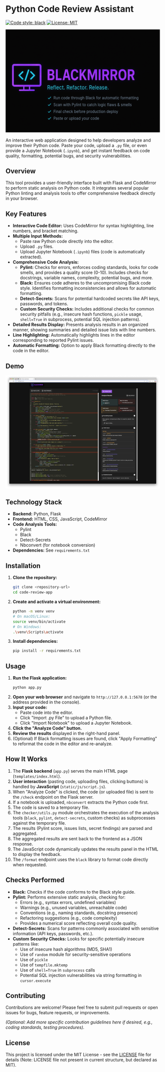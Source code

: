 # Python Code Review Assistant

[![Code style: black](https://img.shields.io/badge/code%20style-black-000000.svg)](https://github.com/psf/black)
[![License: MIT](https://img.shields.io/badge/License-MIT-yellow.svg)](https://opensource.org/licenses/MIT)

![Project Banner](img/readme_banner.png)

An interactive web application designed to help developers analyze and improve their Python code. Paste your code, upload a `.py` file, or even provide a Jupyter Notebook (`.ipynb`), and get instant feedback on code quality, formatting, potential bugs, and security vulnerabilities.

## Overview

This tool provides a user-friendly interface built with Flask and CodeMirror to perform static analysis on Python code. It integrates several popular Python linting and analysis tools to offer comprehensive feedback directly in your browser.

## Key Features

*   **Interactive Code Editor:** Uses CodeMirror for syntax highlighting, line numbers, and bracket matching.
*   **Multiple Input Methods:**
    *   Paste raw Python code directly into the editor.
    *   Upload `.py` files.
    *   Upload Jupyter Notebook (`.ipynb`) files (code is automatically extracted).
*   **Comprehensive Code Analysis:**
    *   **Pylint:** Checks for errors, enforces coding standards, looks for code smells, and provides a quality score (0-10). Includes checks for docstrings, variable names, complexity, potential bugs, and more.
    *   **Black:** Ensures code adheres to the uncompromising Black code style. Identifies formatting inconsistencies and allows for automatic formatting.
    *   **Detect-Secrets:** Scans for potential hardcoded secrets like API keys, passwords, and tokens.
    *   **Custom Security Checks:** Includes additional checks for common security pitfalls (e.g., insecure hash functions, `pickle` usage, `shell=True` in subprocess, potential SQL injection patterns).
*   **Detailed Results Display:** Presents analysis results in an organized manner, showing summaries and detailed issue lists with line numbers.
*   **Line Highlighting:** Automatically highlights lines in the editor corresponding to reported Pylint issues.
*   **Automatic Formatting:** Option to apply Black formatting directly to the code in the editor.

## Demo

![Application Screenshot](img/demo.png)

## Technology Stack

*   **Backend:** Python, Flask
*   **Frontend:** HTML, CSS, JavaScript, CodeMirror
*   **Code Analysis Tools:**
    *   Pylint
    *   Black
    *   Detect-Secrets
    *   Nbconvert (for notebook conversion)
*   **Dependencies:** See `requirements.txt`

## Installation

1.  **Clone the repository:**
    ```bash
    git clone <repository-url>
    cd code-review-app
    ```
2.  **Create and activate a virtual environment:**
    ```bash
    python -m venv venv
    # On macOS/Linux:
    source venv/bin/activate
    # On Windows:
    .\venv\Scripts\activate
    ```
3.  **Install dependencies:**
    ```bash
    pip install -r requirements.txt
    ```

## Usage

1.  **Run the Flask application:**
    ```bash
    python app.py
    ```
2.  **Open your web browser** and navigate to `http://127.0.0.1:5678` (or the address provided in the console).
3.  **Input your code:**
    *   Paste code into the editor.
    *   Click "Import .py File" to upload a Python file.
    *   Click "Import Notebook" to upload a Jupyter Notebook.
4.  **Click the "Analyze Code" button.**
5.  **Review the results** displayed in the right-hand panel.
6.  (Optional) If Black formatting issues are found, click "Apply Formatting" to reformat the code in the editor and re-analyze.

## How It Works

1.  The **Flask backend** (`app.py`) serves the main HTML page (`templates/index.html`).
2.  **User interaction** (pasting code, uploading files, clicking buttons) is handled by **JavaScript** (`static/js/script.js`).
3.  When "Analyze Code" is clicked, the code (or uploaded file) is sent to the `/check` endpoint on the Flask server.
4.  If a notebook is uploaded, `nbconvert` extracts the Python code first.
5.  The code is saved to a temporary file.
6.  The `checker/utils.py` module orchestrates the execution of the analysis tools (`black`, `pylint`, `detect-secrets`, custom checks) as subprocesses against the temporary file.
7.  The results (Pylint score, issues lists, secret findings) are parsed and aggregated.
8.  The aggregated results are sent back to the frontend as a JSON response.
9.  The JavaScript code dynamically updates the results panel in the HTML to display the feedback.
10. The `/format` endpoint uses the `black` library to format code directly when requested.

## Checks Performed

*   **Black:** Checks if the code conforms to the Black style guide.
*   **Pylint:** Performs extensive static analysis, checking for:
    *   Errors (e.g., syntax errors, undefined variables)
    *   Warnings (e.g., unused variables, unreachable code)
    *   Conventions (e.g., naming standards, docstring presence)
    *   Refactoring suggestions (e.g., code complexity)
    *   Provides a numerical score reflecting overall code quality.
*   **Detect-Secrets:** Scans for patterns commonly associated with sensitive information (API keys, passwords, etc.).
*   **Custom Security Checks:** Looks for specific potentially insecure patterns like:
    *   Use of insecure hash algorithms (MD5, SHA1)
    *   Use of `random` module for security-sensitive operations
    *   Use of `pickle`
    *   Use of `tempfile.mktemp`
    *   Use of `shell=True` in `subprocess` calls
    *   Potential SQL injection vulnerabilities via string formatting in `cursor.execute`

## Contributing

Contributions are welcome! Please feel free to submit pull requests or open issues for bugs, feature requests, or improvements.

*(Optional: Add more specific contribution guidelines here if desired, e.g., coding standards, testing procedures).*

## License

This project is licensed under the MIT License - see the [LICENSE](LICENSE) file for details (Note: LICENSE file not present in current structure, but declared as MIT).
